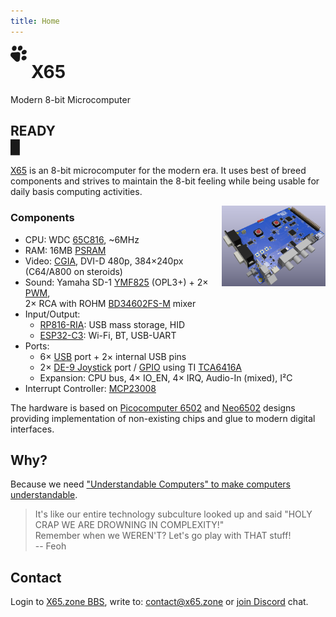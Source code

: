 ```yaml
---
title: Home
---
```

<svg style="width:1.85em;height:1.85em;float:left;margin-right:0.5em;fill:currentColor;" xmlns="http://www.w3.org/2000/svg" viewBox="0 0 235.819 235.773"><path d="M165.492 7.048c-16.248-14.57-43.279-4.818-52.19 13.454-10.116 16.001-8.32 42.216 10.532 50.876 18.315 7.35 37.94-6.207 46.686-21.96 7.339-13.25 6.75-31.817-5.028-42.37zm63.18 63.182c-14.394-15.734-41.212-11.141-54.123 4.247-12.08 10.946-17.712 32.592-4.87 45.065 17.472 16.707 47.899 8.356 60.208-10.625 7.766-11.31 8.454-28.25-1.214-38.687zM78.632 9.697C65.85-3.33 43.11.611 32.455 14.396 18.338 29.38 15.772 57.608 33.979 70.513c18.135 12.263 44.25.342 51.317-19.246 6.037-13.572 4.487-31.057-6.665-41.57zM226.003 157.1c-15.94-16.742-45.544-11.324-58.43 6.574-11.693 13.675-9.592 37.506 6.81 46.538 24.87 14.507 62.184-7.355 59.65-36.656-.793-6.158-3.773-11.951-8.03-16.456zm-95.201-56.465c-11.414-10.383-27.86-5.163-41.615-4.8-22.06 1.831-44.279 2.535-66.208 5.455-24.352 8.062-30.333 43.244-13.19 61.003 20.7 21.686 42.273 42.596 63.476 63.808 17.917 16.934 53.211 11.1 61.193-13.333 3.173-22.793 3.571-45.954 5.725-68.89-.273-11.979 4.865-25.47-3.01-36.019-1.738-2.742-4.231-4.825-6.371-7.224z" /></svg>

# X65

Modern 8-bit Microcomputer

## READY<br><blink>&#x2588;</blink>

[X65](https://github.com/X65) is an 8-bit microcomputer for the modern era. It uses best of breed components and strives to maintain the 8-bit feeling while being usable for daily basis computing activities.

<a href="/timeline.html"><img src="/media/2025-03-18_board-vis.png" style="float: right;width:33%;"></a>

### Components

- CPU: WDC [65C816][1], ~6MHz
- RAM: 16MB [PSRAM][10]
- Video: [CGIA][2], DVI-D 480p, 384×240px<br>(C64/A800 on steroids)
- Sound: Yamaha SD-1 [YMF825][3] (OPL3+) + 2× [PWM][12],<br>2× RCA with ROHM [BD34602FS-M][13] mixer
- Input/Output:
  - [RP816-RIA][4]: USB mass storage, HID
  - [ESP32-C3][5]: Wi-Fi, BT, USB-UART
- Ports:
  - 6× [USB][6] port + 2× internal USB pins
  - 2× [DE-9 Joystick][7] port / [GPIO][11] using TI [TCA6416A][14]
  - Expansion: CPU bus, 4× IO_EN, 4× IRQ, Audio-In (mixed), I²C
- Interrupt Controller: [MCP23008][15]

The hardware is based on [Picocomputer 6502][8] and [Neo6502][9] designs
providing implementation of non-existing chips and glue to modern digital interfaces.

[1]: https://en.wikipedia.org/wiki/WDC_65C816
[2]: https://github.com/X65/X65/wiki/CGIA
[3]: https://www.youtube.com/watch?v=BEgAx0jngKQ
[4]: https://picocomputer.github.io/ria.html
[5]: https://en.wikipedia.org/wiki/ESP32#ESP32-C3
[6]: https://en.wikipedia.org/wiki/USB
[7]: http://wiki.icomp.de/wiki/DE-9_Joystick
[8]: https://picocomputer.github.io
[9]: https://neo6502.com
[10]: https://www.apmemory.com/products/psram-iot-ram/
[11]: https://en.wikipedia.org/wiki/General-purpose_input/output
[12]: https://en.wikipedia.org/wiki/Pulse-width_modulation
[13]: https://www.rohm.com/products/audio-video/audio-processors/analog/bd34602fs-m-product
[14]: https://www.ti.com/product/TCA6416A
[15]: https://www.microchip.com/en-us/product/mcp23008

## Why?

Because we need ["Understandable Computers" to make computers understandable](https://www.youtube.com/watch?v=2H2mh8wLXco).

> It's like our entire technology subculture looked up and said "HOLY CRAP WE ARE DROWNING IN COMPLEXITY!"<br>
> Remember when we WEREN'T? Let's go play with THAT stuff!<br>
> -- Feoh

## Contact

Login to [X65.zone BBS](https://bbs.x65.zone/),
write to: [contact@x65.zone](mailto:contact@x65.zone?subject=X65)
or [join Discord](https://discord.gg/TuTe3kymgy) chat.
